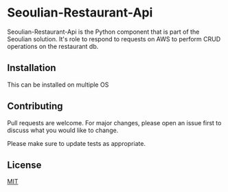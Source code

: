 # Seoulian-Restaurant-Api

Seoulian-Restaurant-Api is the Python component that is part of the Seoulian solution. 
It's role to respond to requests on AWS to perform CRUD operations on the restaurant db.

## Installation

This can be installed on multiple OS


## Contributing
Pull requests are welcome. For major changes, please open an issue first to discuss what you would like to change.

Please make sure to update tests as appropriate.

## License
[MIT](https://github.com/Rubber-Duck-999/HouseGuard-StatusApi/blob/master/LICENSE.txt)
